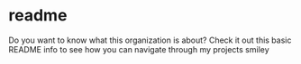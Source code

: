 # readme
Do you want to know what this organization is about? Check it out this basic README info to see how you can navigate through my projects smiley
